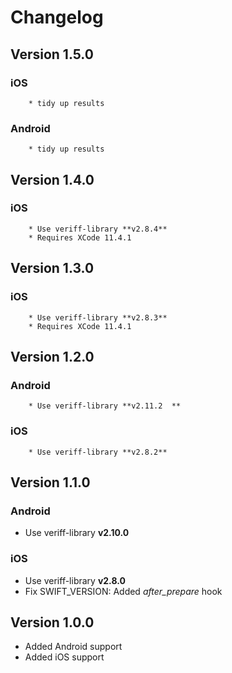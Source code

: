 # Changelog

## Version 1.5.0

### iOS

        * tidy up results

### Android

        * tidy up results

## Version 1.4.0

### iOS

        * Use veriff-library **v2.8.4**
        * Requires XCode 11.4.1

## Version 1.3.0

### iOS

        * Use veriff-library **v2.8.3**
        * Requires XCode 11.4.1

## Version 1.2.0

### Android

        * Use veriff-library **v2.11.2  **

### iOS

        * Use veriff-library **v2.8.2**

## Version 1.1.0

### Android

* Use veriff-library **v2.10.0**

### iOS

* Use veriff-library **v2.8.0**
* Fix SWIFT_VERSION: Added *after_prepare* hook

## Version 1.0.0

* Added Android support
* Added iOS support